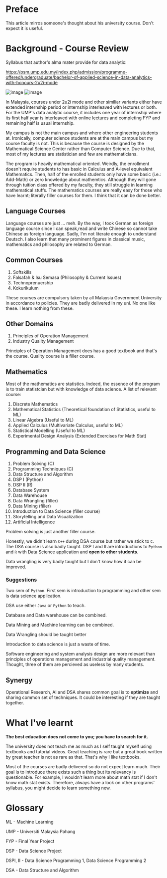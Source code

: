 # Preface
This article mirros someone's thought about his university course. Don't expect it is useful.

# Background - Course Review

Syllabus that author's alma mater provide for data analytic:

https://psm.ump.edu.my/index.php/admission/programme-offered/undergraduate/bachelor-of-applied-science-in-data-analytics-with-honours-2u2i-mode

![image](https://psm.ump.edu.my/images/undergrad-data/curriculum-structure-figure_bsd-batch-2022-wbl.jpg)
![image](https://psm.ump.edu.my/images/undergrad-data/bsd-skills-2022.png)

In Malaysia, courses under 2u2i mode and other similiar variants either have extended internship period or internship interleaved with lectures or both. For the UMP's data analytic course, it includes one year of internship where its first half year is interleaved with online lectures and completing FYP and remaining half is usual internship.

My campus is not the main campus and where other engineering students at. Ironically, computer science students are at the main campus but my course faculty is not. This is because the course is designed by the Mathematical Science Center rather than Computer Science. Due to that, most of my lectures are statistician and few are mathematicians. 

The program is heavily mathematical oriented. Weirdly, the enrollment doesn't require students to has basic in Calculus and A-level equivalent Mathematics. Then, half of the enrolled students only have some basic (i.e.: Add-Math) or zero knowledge about mathemtics. Although they will gone through tuition class offered by my faculty, they still struggle in learning mathematical stuffs. The mathematics courses are really easy for those who have learnt; literally filler courses for them. I think that it can be done better.


## Language Courses
Language courses are just ... meh. By the way, I took German as foreign language course since I can speak,read and write Chinese so cannot take Chinese as foreign language. Sadly, I'm not literate enough to understand Deutsch. I also learn that many prominent figures in classical music, mathematics and philosophy are related to German.

## Common Courses
1. Softskills
2. Falsafah & Isu Semasa (Philosophy & Current Issues)
3. Technoprenuership 
4. Kokurikulum

These courses are compulsory taken by all Malaysia Government University in accordance to policies. They are badly delivered in my uni. No one like these. I learn nothing from these.

## Other Domains
1. Principles of Operation Management
2. Industry Quality Management

Principles of Operation Management does has a good textbook and that's the course. Quality course is a filler course.

## Mathematics
Most of the mathematics are statistics. Indeed, the essence of the program is to train statistcian but with knowledge of data science. A list of relevant course:

1. Discrete Mathematics
2. Mathematical Statistics (Theoretical foundation of Statistics, useful to ML)
3. Linear Algebra (Useful to ML) 
4. Applied Calculus (Multivariate Calculus, useful to ML)
5. Statistical Modelling (Useful to ML) 
6. Experimental Design Analysis (Extended Exercises for Math Stat)

## Programming and Data Science
1. Problem Solving (C)
2. Programming Techniques (C)
3. Data Structure and Algorithm
4. DSP I (Python)
5. DSP II (R)
6. Database System
7. Data Warehouse
8. Data Wrangling (filler) 
9. Data Mining (filler)
10. Introduction to Data Science (filler course)
11. Storytelling and Data Visualization
12. Artificial Intelligence

Problem solving is just another filler course.

Honestly, we didn't learn `C++` during DSA course but rather we stick to `C`. The DSA course is also badly taught. DSP I and II are introductions to `Python` and `R` with Data Science application and **open to other students**. 

Data wrangling is very badly taught but I don't know how it can be improved.


### Suggestions
Two sem of  `Python`. First sem is introduction to programming and other sem is data science application. 

DSA use either `Java` or `Python` to teach.

Database and Data warehouse can be combined.

Data Mining and Machine learning can be combined.

Data Wrangling should be taught better

Introduction to data science is just a waste of time.

Software engineering and system analysis design are more relevant than principles of operations management and industrial quality management. Thought, three of them are percieved as useless by many students.

## Synergy

Operational Research, AI and DSA shares common goal is to **optimize** and sharing common set of techniques. It could be interesting if they are taught together.


# What I've learnt 
**The best education does not come to you; you have to search for it.**

The university does not teach me as much as I self taught myself using textbooks and tutorial videos. Great teaching is rare but a great book written by great teacher is not as rare as that. That's why I like textbooks.

Most of the courses are badly delivered so do not expect learn much. Their goal is to introduce there exists such a thing but its relevancy is questionable. For example, I wouldn't learn more about math stat if I don't know math stat exists. Therefore, always have a look on other programs' syllabus, you might decide to learn something new.


# Glossary

ML - Machine Learning

UMP - Universiti Malaysia Pahang

FYP - Final Year Project

DSP - Data Science Project

DSPI, II - Data Science Programming 1, Data Science Programming 2

DSA - Data Structure and Algorithm